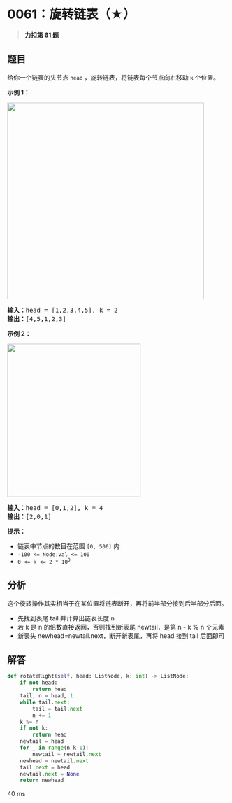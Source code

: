 # 0061：旋转链表（★）


> <u>**[力扣第 61 题](https://leetcode.cn/problems/rotate-list/)**</u>

## 题目

<p>给你一个链表的头节点 <code>head</code> ，旋转链表，将链表每个节点向右移动 <code>k</code><em> </em>个位置。</p>



<p><strong>示例 1：</strong></p>
<img alt="" src="https://assets.leetcode.com/uploads/2020/11/13/rotate1.jpg" style="width: 450px;" />
<pre>
<strong>输入：</strong>head = [1,2,3,4,5], k = 2
<strong>输出：</strong>[4,5,1,2,3]
</pre>

<p><strong>示例 2：</strong></p>
<img alt="" src="https://assets.leetcode.com/uploads/2020/11/13/roate2.jpg" style="width: 305px; height: 350px;" />
<pre>
<strong>输入：</strong>head = [0,1,2], k = 4
<strong>输出：</strong>[2,0,1]
</pre>



<p><strong>提示：</strong></p>

<ul>
<li>链表中节点的数目在范围 <code>[0, 500]</code> 内</li>
<li><code>-100 &lt;= Node.val &lt;= 100</code></li>
<li><code>0 &lt;= k &lt;= 2 * 10<sup>9</sup></code></li>
</ul>


## 分析 

这个旋转操作其实相当于在某位置将链表断开，再将前半部分接到后半部分后面。
- 先找到表尾 tail 并计算出链表长度 n
- 若 k 是 n 的倍数直接返回，否则找到新表尾 newtail，是第 n - k % n 个元素
- 新表头 newhead=newtail.next，断开新表尾，再将 head 接到 tail 后面即可

## 解答

```python
def rotateRight(self, head: ListNode, k: int) -> ListNode:
	if not head:
		return head
	tail, n = head, 1
	while tail.next:
		tail = tail.next
		n += 1
	k %= n
	if not k:
		return head
	newtail = head
	for _ in range(n-k-1):
		newtail = newtail.next
	newhead = newtail.next
	tail.next = head
	newtail.next = None
	return newhead
```

40 ms

